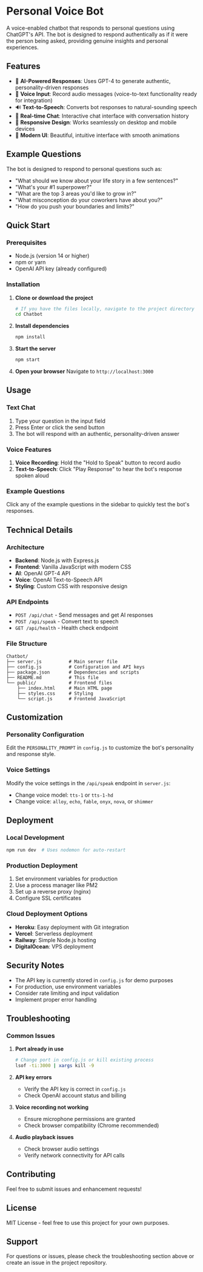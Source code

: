 # Personal Voice Bot

A voice-enabled chatbot that responds to personal questions using ChatGPT's API. The bot is designed to respond authentically as if it were the person being asked, providing genuine insights and personal experiences.

## Features

- 🤖 **AI-Powered Responses**: Uses GPT-4 to generate authentic, personality-driven responses
- 🎤 **Voice Input**: Record audio messages (voice-to-text functionality ready for integration)
- 🔊 **Text-to-Speech**: Converts bot responses to natural-sounding speech
- 💬 **Real-time Chat**: Interactive chat interface with conversation history
- 📱 **Responsive Design**: Works seamlessly on desktop and mobile devices
- 🎨 **Modern UI**: Beautiful, intuitive interface with smooth animations

## Example Questions

The bot is designed to respond to personal questions such as:

- "What should we know about your life story in a few sentences?"
- "What's your #1 superpower?"
- "What are the top 3 areas you'd like to grow in?"
- "What misconception do your coworkers have about you?"
- "How do you push your boundaries and limits?"

## Quick Start

### Prerequisites

- Node.js (version 14 or higher)
- npm or yarn
- OpenAI API key (already configured)

### Installation

1. **Clone or download the project**
   ```bash
   # If you have the files locally, navigate to the project directory
   cd Chatbot
   ```

2. **Install dependencies**
   ```bash
   npm install
   ```

3. **Start the server**
   ```bash
   npm start
   ```

4. **Open your browser**
   Navigate to `http://localhost:3000`

## Usage

### Text Chat
1. Type your question in the input field
2. Press Enter or click the send button
3. The bot will respond with an authentic, personality-driven answer

### Voice Features
1. **Voice Recording**: Hold the "Hold to Speak" button to record audio
2. **Text-to-Speech**: Click "Play Response" to hear the bot's response spoken aloud

### Example Questions
Click any of the example questions in the sidebar to quickly test the bot's responses.

## Technical Details

### Architecture
- **Backend**: Node.js with Express.js
- **Frontend**: Vanilla JavaScript with modern CSS
- **AI**: OpenAI GPT-4 API
- **Voice**: OpenAI Text-to-Speech API
- **Styling**: Custom CSS with responsive design

### API Endpoints
- `POST /api/chat` - Send messages and get AI responses
- `POST /api/speak` - Convert text to speech
- `GET /api/health` - Health check endpoint

### File Structure
```
Chatbot/
├── server.js          # Main server file
├── config.js          # Configuration and API keys
├── package.json       # Dependencies and scripts
├── README.md          # This file
└── public/            # Frontend files
    ├── index.html     # Main HTML page
    ├── styles.css     # Styling
    └── script.js      # Frontend JavaScript
```

## Customization

### Personality Configuration
Edit the `PERSONALITY_PROMPT` in `config.js` to customize the bot's personality and response style.

### Voice Settings
Modify the voice settings in the `/api/speak` endpoint in `server.js`:
- Change voice model: `tts-1` or `tts-1-hd`
- Change voice: `alloy`, `echo`, `fable`, `onyx`, `nova`, or `shimmer`

## Deployment

### Local Development
```bash
npm run dev  # Uses nodemon for auto-restart
```

### Production Deployment
1. Set environment variables for production
2. Use a process manager like PM2
3. Set up a reverse proxy (nginx)
4. Configure SSL certificates

### Cloud Deployment Options
- **Heroku**: Easy deployment with Git integration
- **Vercel**: Serverless deployment
- **Railway**: Simple Node.js hosting
- **DigitalOcean**: VPS deployment

## Security Notes

- The API key is currently stored in `config.js` for demo purposes
- For production, use environment variables
- Consider rate limiting and input validation
- Implement proper error handling

## Troubleshooting

### Common Issues

1. **Port already in use**
   ```bash
   # Change port in config.js or kill existing process
   lsof -ti:3000 | xargs kill -9
   ```

2. **API key errors**
   - Verify the API key is correct in `config.js`
   - Check OpenAI account status and billing

3. **Voice recording not working**
   - Ensure microphone permissions are granted
   - Check browser compatibility (Chrome recommended)

4. **Audio playback issues**
   - Check browser audio settings
   - Verify network connectivity for API calls

## Contributing

Feel free to submit issues and enhancement requests!

## License

MIT License - feel free to use this project for your own purposes.

## Support

For questions or issues, please check the troubleshooting section above or create an issue in the project repository. 